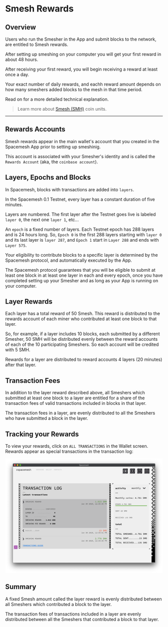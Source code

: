 # Smesh Rewards

## Overview
Users who run the Smesher in the App and submit blocks to the network, are entitled to Smesh rewards.

After setting up smeshing on your computer you will get your first reward in about 48 hours.

After receiving your first reward, you will begin receiving a reward at least once a day.

Your exact number of daily rewards, and eachh reward amount depends on how many smeshers added blocks to the mesh in that time period.

Read on for a more detailed technical explanation.

> Learn more about [Smesh (SMH)](coins.md) coin units.

---

## Rewards Accounts

Smesh rewards appear in the main wallet's account that you created in the Spacemesh App prior to setting up smeshinig.

This account is associated with your Smesher's identity and is called the `Rewards Account` (aka, the `coinbase account`).

## Layers, Epochs and Blocks

In Spacemesh, blocks with transactions are added into `layers`.

In the Spacemesh 0.1 Testnet, every layer has a constant duration of five minutes.

Layers are numbered. The first layer after the Testnet goes live is labeled `layer 0`, the next one `layer 1`, etc...

An `epoch` is a fixed number of layers. Each Testnet epoch has 288 layers and is 24 hours long. So, `Epoch 0` is the first 288 layers starting with `layer 0` and its last layer is `layer 287`, and `Epoch 1` start in `Layer 288` and ends with `Layer 575`.

Your eligibility to contribute blocks to a specific layer is determined by the Spacemesh protocol, and automatically executed by the App.

The Spacemesh protocol guarantees that you will be eligible to submit at least one block in at least one layer in each and every epoch, once you have completed setting up your Smesher and as long as your App is running on your computer.

## Layer Rewards
Each layer has a total reward of 50 Smesh. This reward is distributed to the rewards account of each miner who contributed at least one block to that layer.

So, for example, if a layer includes 10 blocks, each submitted by a different Smesher, 50 SMH will be distributed evenly between the reward accounts of each of the 10 participating Smeshers. So each account will be credited with 5 SMH.

Rewards for a layer are distributed to reward accounts 4 layers (20 minutes) after that layer.

## Transaction Fees
In addition to the layer reward described above, all Smeshers which submitted at least one block to a layer are entitled for a share of the transaction fees of valid transactions included in blocks in that layer.

The transaction fees in a layer, are evenly distributed to all the Smeshers who have submitted a block in the layer.

## Tracking your Rewards

To view your rewards, click on `ALL TRANSACTIONS` in the Wallet screen. Rewards appear as special transactions in the transaction log:

![](images/v1.0/rewards_display.png)

## Summary

A fixed Smesh amount called the layer reward is evenly distributed between all Smeshers which contributed a block to the layer.

The transaction fees of transactions included in a layer are evenly distributed between all the Smeshers that contributed a block to that layer.
